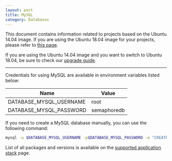 ```yaml
---
layout: post
title: MySQL
category: Databases
---
```


This document contains information related to projects based on the Ubuntu 14.04 image. 
If you are using the Ubuntu 18.04 image for your projects, please refer to [this page](https://semaphoreci.com/docs/ubuntu-1804.html). 

If you are using the Ubuntu 14.04 image and you want to switch to Ubuntu 18.04, be sure to check our [upgrade guide](https://semaphoreci.com/docs/ubuntu-1804.html#how-to-upgrade).
___

Credentials for using MySQL are available in environment variables listed below:

<table class="table table-striped table-bordered">
  <thead>
    <tr>
      <th>Name</th>
      <th>Value</th>
    </tr>
  </thead>
  <tbody>
    <tr>
      <td>DATABASE_MYSQL_USERNAME</td>
      <td>root</td>
    </tr>
    <tr>
      <td>DATABASE_MYSQL_PASSWORD</td>
      <td>semaphoredb</td>
    </tr>
  </tbody>
</table>

If you need to create a MySQL database manually, you can use the following
command:

```bash
mysql -u $DATABASE_MYSQL_USERNAME -p$DATABASE_MYSQL_PASSWORD -e "CREATE DATABASE IF NOT EXISTS test_db;"
```

List of all packages and versions is available on the [supported application stack](/docs/supported-stack.html) page.
